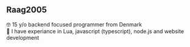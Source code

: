 ## Raag2005
🤓  15 y/o backend focused programmer from Denmark           
👾  I have experiance in Lua, javascript (typescript), node.js and website development
